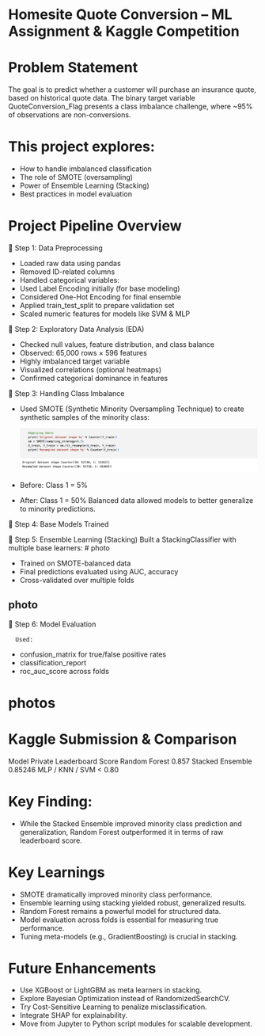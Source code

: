 # Homesite Quote Conversion – ML Assignment & Kaggle Competition

# Problem Statement
The goal is to predict whether a customer will purchase an insurance quote, based on historical quote data. The binary target variable QuoteConversion_Flag presents a class imbalance challenge, where ~95% of observations are non-conversions.

# This project explores:
- How to handle imbalanced classification
- The role of SMOTE (oversampling)
- Power of Ensemble Learning (Stacking)
- Best practices in model evaluation


# Project Pipeline Overview
🔹 Step 1: Data Preprocessing
  -  Loaded raw data using pandas
  -  Removed ID-related columns
  -  Handled categorical variables:
  -  Used Label Encoding initially (for base modeling)
  -  Considered One-Hot Encoding for final ensemble
  -  Applied train_test_split to prepare validation set
  -  Scaled numeric features for models like SVM & MLP

🔹 Step 2: Exploratory Data Analysis (EDA)
  -  Checked null values, feature distribution, and class balance
  -  Observed: 65,000 rows × 596 features
  -  Highly imbalanced target variable
  -  Visualized correlations (optional heatmaps)
  -  Confirmed categorical dominance in features

🔹 Step 3: Handling Class Imbalance
  -  Used SMOTE (Synthetic Minority Oversampling Technique) to create synthetic samples of the minority class:
    
      ![Snippet](images/image2.png)

  -  Before: Class 1 = 5%
  -  After: Class 1 = 50%
Balanced data allowed models to better generalize to minority predictions.

🔹 Step 4: Base Models Trained
   


🔹 Step 5: Ensemble Learning (Stacking)
   Built a StackingClassifier with multiple base learners:
      # photo 
   -  Trained on SMOTE-balanced data
   -  Final predictions evaluated using AUC, accuracy
   -  Cross-validated over multiple folds


## photo
🔹 Step 6: Model Evaluation

      Used:
   -  confusion_matrix for true/false positive rates
   -  classification_report
   -  roc_auc_score across folds
# photos 
# Kaggle Submission & Comparison
   Model             Private Leaderboard Score
   Random Forest     0.857
   Stacked Ensemble  0.85246
   MLP / KNN / SVM   < 0.80

# Key Finding:
- While the Stacked Ensemble improved minority class prediction and generalization, Random Forest outperformed it in terms of raw leaderboard score.

# Key Learnings
- SMOTE dramatically improved minority class performance.
- Ensemble learning using stacking yielded robust, generalized results.
- Random Forest remains a powerful model for structured data.
- Model evaluation across folds is essential for measuring true performance.
- Tuning meta-models (e.g., GradientBoosting) is crucial in stacking.

# Future Enhancements
- Use XGBoost or LightGBM as meta learners in stacking.
- Explore Bayesian Optimization instead of RandomizedSearchCV.
- Try Cost-Sensitive Learning to penalize misclassification.
- Integrate SHAP for explainability.
- Move from Jupyter to Python script modules for scalable development.








